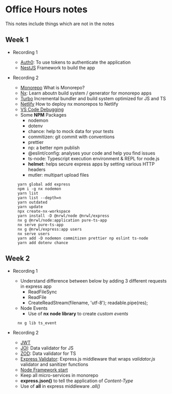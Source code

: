 # Office Hours notes

This notes include things which are not in the notes

## Week 1

- Recording 1

  - [Auth0](https://auth0.com/): To use tokens to authenticate the application
  - [NestJS](https://nestjs.com/) Framework to build the app

- Recording 2

  - [Monorepo](https://monorepo.tools/) What is Monorepo?
  - [Nx](https://nx.dev/): Learn aboutn build system / generator for monorepo apps
  - [Turbo](https://turbo.build/) Incremental bundler and build system optimized for JS and TS
  - [Netlify](https://www.netlify.com/blog/2020/04/21/deploying-nx-monorepos-to-netlify/) How to deploy nx monorepos to Netlify
  - [VS Code Debugging](https://code.visualstudio.com/docs/typescript/typescript-debugging)
  - Some **NPM** Packages
    - nodemon
    - dotenv
    - chance: help to mock data for your tests
    - commitizen: git commit with conventions
    - prettier
    - np: a better npm publish
    - @eslint/config: analyses your code and help you find issues
    - ts-node: Typescript execution environment & REPL for node.js
    - **helmet**: helps secure express apps by setting various HTTP headers
    - mutler: multipart upload files

  ```
    yarn global add express
    npm i -g nx nodemon
    yarn list
    yarn list --depth=n
    yarn outdated
    yarn update
    npx create-nx-workspace
    yarn install -D @nrwl/node @nrwl/express
    nx g @nrwl/node:application pure-ts-app
    nx serve pure-ts-app
    nx g @nrwl/express:app users
    nx serve users
    yarn add -D nodemon commitizen prettier np eslint ts-node
    yarn add dotenv chance
  ```

## Week 2

- Recording 1

  - Understand difference between below by adding 3 different requests in express app
    - ReadFileSync
    - ReadFile
    - CreateReadStream(filename, 'utf-8'); readable.pipe(res);
  - Node Events
    - Use of **nx node library** to create _custom events_

  ```
    nx g lib ts_event

  ```

- Recording 2
  - [JWT](https://jwt.io/)
  - [JOI](https://www.npmjs.com/package/joi): Data validator for JS
  - [ZOD](https://www.npmjs.com/package/zod): Data validator for TS
  - [Express Validator](https://www.npmjs.com/package/express-validator): Express.js middleware that wraps _validator.js_ validator and sanitizer functions
  - [Node Framework start](https://github.com/VanoDevium/node-framework-stars)
  - Keep all micro-services in monorepo
  - **express.json()** to tell the application of _Content-Type_
  - Use of **all** in express middleware _.all()_
